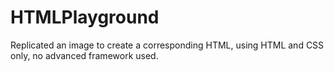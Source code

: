 # HTMLPlayground
Replicated an image to create a corresponding HTML, using HTML and CSS only, no advanced framework used.
